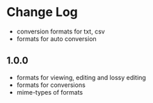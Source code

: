 # Change Log

- conversion formats for txt, csv
- formats for auto conversion

## 1.0.0
- formats for viewing, editing and lossy editing
- formats for conversions
- mime-types of formats

